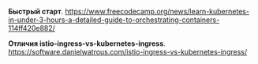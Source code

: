 **Быстрый старт**. 
https://www.freecodecamp.org/news/learn-kubernetes-in-under-3-hours-a-detailed-guide-to-orchestrating-containers-114ff420e882/ 

**Отличия istio-ingress-vs-kubernetes-ingress**. 
https://software.danielwatrous.com/istio-ingress-vs-kubernetes-ingress/
